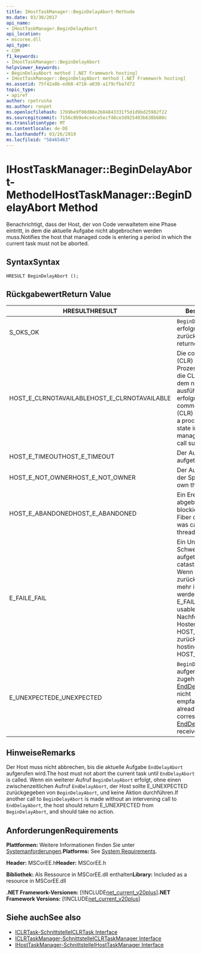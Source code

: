 ```yaml
---
title: IHostTaskManager::BeginDelayAbort-Methode
ms.date: 03/30/2017
api_name:
- IHostTaskManager.BeginDelayAbort
api_location:
- mscoree.dll
api_type:
- COM
f1_keywords:
- IHostTaskManager::BeginDelayAbort
helpviewer_keywords:
- BeginDelayAbort method [.NET Framework hosting]
- IHostTaskManager::BeginDelayAbort method [.NET Framework hosting]
ms.assetid: 75f42a8b-ed68-4718-a030-a179cfba7d72
topic_type:
- apiref
author: rpetrusha
ms.author: ronpet
ms.openlocfilehash: 17b9be9f08d88e2b84843331f5d1d9bd25982f22
ms.sourcegitcommit: 7156c0b9e4ce4ce5ecf48ce3d925403b638b680c
ms.translationtype: MT
ms.contentlocale: de-DE
ms.lasthandoff: 03/26/2019
ms.locfileid: "58465463"
---
```

# <a name="ihosttaskmanagerbegindelayabort-method"></a><span data-ttu-id="3637c-102">IHostTaskManager::BeginDelayAbort-Methode</span><span class="sxs-lookup"><span data-stu-id="3637c-102">IHostTaskManager::BeginDelayAbort Method</span></span>
<span data-ttu-id="3637c-103">Benachrichtigt, dass der Host, der von Code verwaltetem eine Phase eintritt, in dem die aktuelle Aufgabe nicht abgebrochen werden muss.</span><span class="sxs-lookup"><span data-stu-id="3637c-103">Notifies the host that managed code is entering a period in which the current task must not be aborted.</span></span>  
  
## <a name="syntax"></a><span data-ttu-id="3637c-104">Syntax</span><span class="sxs-lookup"><span data-stu-id="3637c-104">Syntax</span></span>  
  
```  
HRESULT BeginDelayAbort ();  
```  
  
## <a name="return-value"></a><span data-ttu-id="3637c-105">Rückgabewert</span><span class="sxs-lookup"><span data-stu-id="3637c-105">Return Value</span></span>  
  
|<span data-ttu-id="3637c-106">HRESULT</span><span class="sxs-lookup"><span data-stu-id="3637c-106">HRESULT</span></span>|<span data-ttu-id="3637c-107">Beschreibung</span><span class="sxs-lookup"><span data-stu-id="3637c-107">Description</span></span>|  
|-------------|-----------------|  
|<span data-ttu-id="3637c-108">S_OK</span><span class="sxs-lookup"><span data-stu-id="3637c-108">S_OK</span></span>|<span data-ttu-id="3637c-109">`BeginDelayAbort` wurde erfolgreich zurückgegeben.</span><span class="sxs-lookup"><span data-stu-id="3637c-109">`BeginDelayAbort` returned successfully.</span></span>|  
|<span data-ttu-id="3637c-110">HOST_E_CLRNOTAVAILABLE</span><span class="sxs-lookup"><span data-stu-id="3637c-110">HOST_E_CLRNOTAVAILABLE</span></span>|<span data-ttu-id="3637c-111">Die common Language Runtime (CLR) wurde nicht in einen Prozess geladen wurde, oder die CLR ist in einem Zustand, in dem nicht verwalteten Code ausführen oder den Aufruf erfolgreich zu verarbeiten.</span><span class="sxs-lookup"><span data-stu-id="3637c-111">The common language runtime (CLR) has not been loaded into a process, or the CLR is in a state in which it cannot run managed code or process the call successfully.</span></span>|  
|<span data-ttu-id="3637c-112">HOST_E_TIMEOUT</span><span class="sxs-lookup"><span data-stu-id="3637c-112">HOST_E_TIMEOUT</span></span>|<span data-ttu-id="3637c-113">Der Aufruf ist ein Timeout aufgetreten.</span><span class="sxs-lookup"><span data-stu-id="3637c-113">The call timed out.</span></span>|  
|<span data-ttu-id="3637c-114">HOST_E_NOT_OWNER</span><span class="sxs-lookup"><span data-stu-id="3637c-114">HOST_E_NOT_OWNER</span></span>|<span data-ttu-id="3637c-115">Der Aufrufer ist nicht Besitzer der Sperre.</span><span class="sxs-lookup"><span data-stu-id="3637c-115">The caller does not own the lock.</span></span>|  
|<span data-ttu-id="3637c-116">HOST_E_ABANDONED</span><span class="sxs-lookup"><span data-stu-id="3637c-116">HOST_E_ABANDONED</span></span>|<span data-ttu-id="3637c-117">Ein Ereignis wurde abgebrochen, während sich der blockierte Thread oder eine Fiber darauf gewartet.</span><span class="sxs-lookup"><span data-stu-id="3637c-117">An event was canceled while a blocked thread or fiber was waiting on it.</span></span>|  
|<span data-ttu-id="3637c-118">E_FAIL</span><span class="sxs-lookup"><span data-stu-id="3637c-118">E_FAIL</span></span>|<span data-ttu-id="3637c-119">Ein Unbekannter Schwerwiegender Fehler ist aufgetreten.</span><span class="sxs-lookup"><span data-stu-id="3637c-119">An unknown catastrophic failure occurred.</span></span> <span data-ttu-id="3637c-120">Wenn eine Methode E_FAIL zurückgibt, ist die CLR nicht mehr im Prozess verwendet werden.</span><span class="sxs-lookup"><span data-stu-id="3637c-120">When a method returns E_FAIL, the CLR is no longer usable within the process.</span></span> <span data-ttu-id="3637c-121">Nachfolgende Aufrufe zum Hosten der Methoden HOST_E_CLRNOTAVAILABLE zurück.</span><span class="sxs-lookup"><span data-stu-id="3637c-121">Subsequent calls to hosting methods return HOST_E_CLRNOTAVAILABLE.</span></span>|  
|<span data-ttu-id="3637c-122">E_UNEXPECTED</span><span class="sxs-lookup"><span data-stu-id="3637c-122">E_UNEXPECTED</span></span>|<span data-ttu-id="3637c-123">`BeginDelayAbort` wurde bereits aufgerufen, aber die zugehörigen Aufruf an [EndDelayAbort](../../../../docs/framework/unmanaged-api/hosting/ihosttaskmanager-enddelayabort-method.md) wurde noch nicht empfangen.</span><span class="sxs-lookup"><span data-stu-id="3637c-123">`BeginDelayAbort` has already been called, but the corresponding call to [EndDelayAbort](../../../../docs/framework/unmanaged-api/hosting/ihosttaskmanager-enddelayabort-method.md) has not yet been received.</span></span>|  
  
## <a name="remarks"></a><span data-ttu-id="3637c-124">Hinweise</span><span class="sxs-lookup"><span data-stu-id="3637c-124">Remarks</span></span>  
 <span data-ttu-id="3637c-125">Der Host muss nicht abbrechen, bis die aktuelle Aufgabe `EndDelayAbort` aufgerufen wird.</span><span class="sxs-lookup"><span data-stu-id="3637c-125">The host must not abort the current task until `EndDelayAbort` is called.</span></span> <span data-ttu-id="3637c-126">Wenn ein weiterer Aufruf `BeginDelayAbort` erfolgt, ohne einen zwischenzeitlichen Aufruf `EndDelayAbort`, der Host sollte E_UNEXPECTED zurückgegeben von `BeginDelayAbort`, und keine Aktion durchführen.</span><span class="sxs-lookup"><span data-stu-id="3637c-126">If another call to `BeginDelayAbort` is made without an intervening call to `EndDelayAbort`, the host should return E_UNEXPECTED from `BeginDelayAbort`, and should take no action.</span></span>  
  
## <a name="requirements"></a><span data-ttu-id="3637c-127">Anforderungen</span><span class="sxs-lookup"><span data-stu-id="3637c-127">Requirements</span></span>  
 <span data-ttu-id="3637c-128">**Plattformen:** Weitere Informationen finden Sie unter [Systemanforderungen](../../../../docs/framework/get-started/system-requirements.md).</span><span class="sxs-lookup"><span data-stu-id="3637c-128">**Platforms:** See [System Requirements](../../../../docs/framework/get-started/system-requirements.md).</span></span>  
  
 <span data-ttu-id="3637c-129">**Header:** MSCorEE.h</span><span class="sxs-lookup"><span data-stu-id="3637c-129">**Header:** MSCorEE.h</span></span>  
  
 <span data-ttu-id="3637c-130">**Bibliothek:** Als Ressource in MSCorEE.dll enthalten</span><span class="sxs-lookup"><span data-stu-id="3637c-130">**Library:** Included as a resource in MSCorEE.dll</span></span>  
  
 <span data-ttu-id="3637c-131">**.NET Framework-Versionen:** [!INCLUDE[net_current_v20plus](../../../../includes/net-current-v20plus-md.md)]</span><span class="sxs-lookup"><span data-stu-id="3637c-131">**.NET Framework Versions:** [!INCLUDE[net_current_v20plus](../../../../includes/net-current-v20plus-md.md)]</span></span>  
  
## <a name="see-also"></a><span data-ttu-id="3637c-132">Siehe auch</span><span class="sxs-lookup"><span data-stu-id="3637c-132">See also</span></span>
- [<span data-ttu-id="3637c-133">ICLRTask-Schnittstelle</span><span class="sxs-lookup"><span data-stu-id="3637c-133">ICLRTask Interface</span></span>](../../../../docs/framework/unmanaged-api/hosting/iclrtask-interface.md)
- [<span data-ttu-id="3637c-134">ICLRTaskManager-Schnittstelle</span><span class="sxs-lookup"><span data-stu-id="3637c-134">ICLRTaskManager Interface</span></span>](../../../../docs/framework/unmanaged-api/hosting/iclrtaskmanager-interface.md)
- [<span data-ttu-id="3637c-135">IHostTaskManager-Schnittstelle</span><span class="sxs-lookup"><span data-stu-id="3637c-135">IHostTaskManager Interface</span></span>](../../../../docs/framework/unmanaged-api/hosting/ihosttaskmanager-interface.md)
